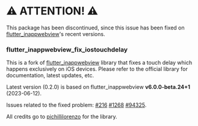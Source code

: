# ⚠️ ATTENTION! ⚠️

This package has been discontinued, since this issue has been fixed on [flutter_inappwebview](https://github.com/pichillilorenzo/flutter_inappwebview)'s recent versions.

### flutter_inappwebview_fix_iostouchdelay

This is a fork of [flutter_inappwebview](https://github.com/pichillilorenzo/flutter_inappwebview) library that fixes a touch delay which happens exclusively on iOS devices. Please refer to the official library for documentation, latest updates, etc.

Latest version (0.2.0) is based on flutter_inappwebview **v6.0.0-beta.24+1** (2023-06-12).

Issues related to the fixed problem: [#216](https://github.com/pichillilorenzo/flutter_inappwebview/issues/216) [#1268](https://github.com/pichillilorenzo/flutter_inappwebview/issues/1268) [#94325](https://github.com/flutter/flutter/issues/94325).

All credits go to [pichillilorenzo](https://github.com/pichillilorenzo) for the library.
